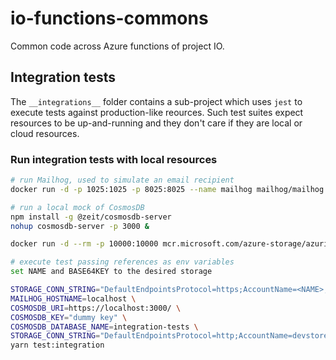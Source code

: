 # io-functions-commons

Common code across Azure functions of project IO.

## Integration tests
The `__integrations__` folder contains a sub-project which uses `jest` to execute tests against production-like reources. Such test suites expect resources to be up-and-running and they don't care if they are local or cloud resources.

### Run integration tests with local resources
```sh
# run Mailhog, used to simulate an email recipient
docker run -d -p 1025:1025 -p 8025:8025 --name mailhog mailhog/mailhog

# run a local mock of CosmosDB
npm install -g @zeit/cosmosdb-server
nohup cosmosdb-server -p 3000 &

docker run -d --rm -p 10000:10000 mcr.microsoft.com/azure-storage/azurite azurite-blob --blobHost 0.0.0.0

# execute test passing references as env variables
set NAME and BASE64KEY to the desired storage

STORAGE_CONN_STRING="DefaultEndpointsProtocol=https;AccountName=<NAME>;AccountKey=<BASE64KEY>;EndpointSuffix=core.windows.net" \
MAILHOG_HOSTNAME=localhost \
COSMOSDB_URI=https://localhost:3000/ \
COSMOSDB_KEY="dummy key" \
COSMOSDB_DATABASE_NAME=integration-tests \
STORAGE_CONN_STRING="DefaultEndpointsProtocol=http;AccountName=devstoreaccount1;AccountKey=Eby8vdM02xNOcqFlqUwJPLlmEtlCDXJ1OUzFT50uSRZ6IFsuFq2UVErCz4I6tq/K1SZFPTOtr/KBHBeksoGMGw==;BlobEndpoint=http://127.0.0.1:10000/devstoreaccount1;" \
yarn test:integration
```

